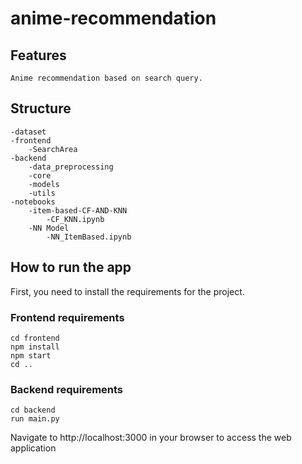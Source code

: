 # anime-recommendation

## Features
    Anime recommendation based on search query.

## Structure

```
-dataset
-frontend
    -SearchArea
-backend
    -data_preprocessing
    -core
    -models
    -utils
-notebooks
    -item-based-CF-AND-KNN
        -CF_KNN.ipynb
    -NN Model
        -NN_ItemBased.ipynb
```


## How to run the app

First, you need to install the requirements for the project.

### Frontend requirements

```
cd frontend
npm install
npm start
cd ..
```


### Backend requirements
```
cd backend
run main.py
```

Navigate to http://localhost:3000 in your browser to access the web application

